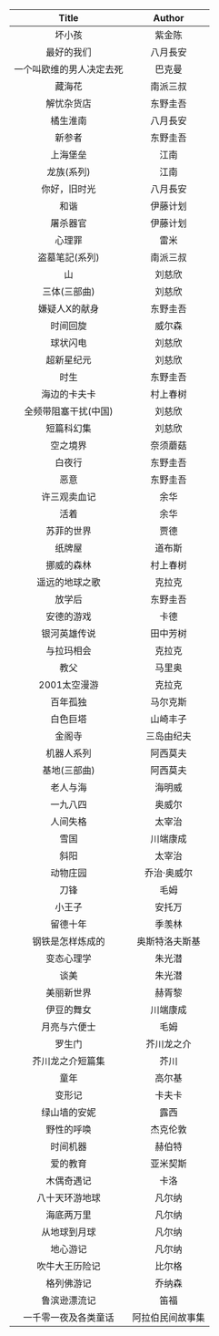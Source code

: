 |Title|Author|
|:---:|:---:|
|坏小孩 | 紫金陈|
|最好的我们 | 八月長安|
|一个叫欧维的男人决定去死 | 巴克曼|
|藏海花 | 南派三叔|
|解忧杂货店 | 东野圭吾|
|橘生淮南 | 八月長安|
|新参者 | 东野圭吾|
|上海堡垒 | 江南|
|龙族(系列) | 江南|
|你好，旧时光 | 八月長安|
|和谐 | 伊藤计划|
|屠杀器官 | 伊藤计划|
|心理罪 | 雷米|
|盗墓笔記(系列) | 南派三叔|
|山 | 刘慈欣|
|三体(三部曲) | 刘慈欣|
|嫌疑人X的献身 | 东野圭吾|
|时间回旋 | 威尔森|
|球状闪电 | 刘慈欣|
|超新星纪元 | 刘慈欣|
|时生 | 东野圭吾|
|海边的卡夫卡 | 村上春树|
|全频带阻塞干扰(中国) | 刘慈欣|
|短篇科幻集 | 刘慈欣|
|空之境界 | 奈须蘑菇|
|白夜行 | 东野圭吾|
|恶意 | 东野圭吾|
|许三观卖血记 | 余华|
|活着 | 余华|
|苏菲的世界 | 贾德|
|纸牌屋 | 道布斯|
|挪威的森林 | 村上春树|
|遥远的地球之歌 | 克拉克|
|放学后 | 东野圭吾|
|安德的游戏 | 卡德|
|银河英雄传说 | 田中芳树|
|与拉玛相会 | 克拉克|
|教父 | 马里奥|
|2001太空漫游 | 克拉克|
|百年孤独 | 马尔克斯|
|白色巨塔 | 山崎丰子|
|金阁寺 | 三岛由纪夫|
|机器人系列 | 阿西莫夫|
|基地(三部曲) | 阿西莫夫|
|老人与海 | 海明威|
|一九八四 | 奥威尔|
|人间失格 | 太宰治|
|雪国 | 川端康成|
|斜阳 | 太宰治|
|动物庄园 | 乔治·奥威尔|
|刀锋 | 毛姆|
|小王子 | 安托万|
|留德十年 | 季羡林|
|钢铁是怎样炼成的 | 奥斯特洛夫斯基|
|变态心理学 | 朱光潜|
|谈美 | 朱光潜|
|美丽新世界 | 赫胥黎|
|伊豆的舞女 | 川端康成|
|月亮与六便士 | 毛姆|
|罗生门 | 芥川龙之介|
|芥川龙之介短篇集 | 芥川|
|童年 | 高尔基|
|变形记 | 卡夫卡|
|绿山墙的安妮 | 露西|
|野性的呼唤 | 杰克伦敦|
|时间机器 | 赫伯特|
|爱的教育 | 亚米契斯|
|木偶奇遇记 | 卡洛|
|八十天环游地球 | 凡尔纳|
|海底两万里 | 凡尔纳|
|从地球到月球 | 凡尔纳|
|地心游记 | 凡尔纳|
|吹牛大王历险记 | 比尔格|
|格列佛游记 | 乔纳森|
|鲁滨逊漂流记 | 笛福|
|一千零一夜及各类童话 | 阿拉伯民间故事集|
